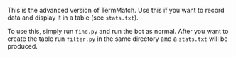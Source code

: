 This is the advanced version of TermMatch. Use this if you want to record data and display it in a table (see `stats.txt`).

To use this, simply run `find.py` and run the bot as normal. After you want to create the table run `filter.py` in the same directory and a `stats.txt` will be produced.
